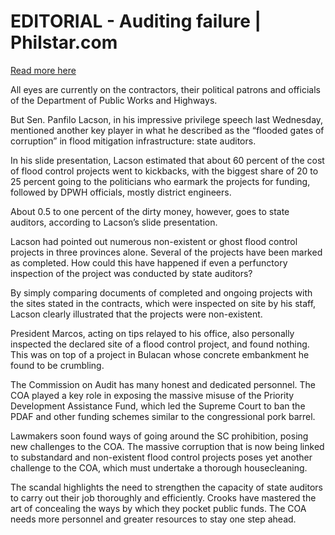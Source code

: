 # EDITORIAL -  Auditing failure | Philstar.com

[Read more here](https://www.philstar.com/opinion/2025/08/22/2467150/editorial-auditing-failure)

All eyes are currently on the contractors, their political patrons and officials of the Department of Public Works and Highways.

But Sen. Panfilo Lacson, in his impressive privilege speech last Wednesday, mentioned another key player in what he described as the “flooded gates of corruption” in flood mitigation infrastructure: state auditors.

In his slide presentation, Lacson estimated that about 60 percent of the cost of flood control projects went to kickbacks, with the biggest share of 20 to 25 percent going to the politicians who earmark the projects for funding, followed by DPWH officials, mostly district engineers.

About 0.5 to one percent of the dirty money, however, goes to state auditors, according to Lacson’s slide presentation.

Lacson had pointed out numerous non-existent or ghost flood control projects in three provinces alone. Several of the projects have been marked as completed. How could this have happened if even a perfunctory inspection of the project was conducted by state auditors?

By simply comparing documents of completed and ongoing projects with the sites stated in the contracts, which were inspected on site by his staff, Lacson clearly illustrated that the projects were non-existent.

President Marcos, acting on tips relayed to his office, also personally inspected the declared site of a flood control project, and found nothing. This was on top of a project in Bulacan whose concrete embankment he found to be crumbling.

The Commission on Audit has many honest and dedicated personnel. The COA played a key role in exposing the massive misuse of the Priority Development Assistance Fund, which led the Supreme Court to ban the PDAF and other funding schemes similar to the congressional pork barrel.

Lawmakers soon found ways of going around the SC prohibition, posing new challenges to the COA. The massive corruption that is now being linked to substandard and non-existent flood control projects poses yet another challenge to the COA, which must undertake a thorough housecleaning.

The scandal highlights the need to strengthen the capacity of state auditors to carry out their job thoroughly and efficiently. Crooks have mastered the art of concealing the ways by which they pocket public funds. The COA needs more personnel and greater resources to stay one step ahead.
